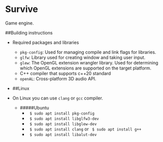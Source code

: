 # Survive
Game engine.

##Building instructions
* Required packages and libraries
    * `pkg-config`: Used for managing compile and link flags for libraries.
    * `glfw`: Library used for creating window and taking user input.  
    * `glew`: The OpenGL extension wrangler library. Used for determining 
    which OpenGL extensions are supported on the target platform. 
    * C++ compiler that supports c++20 standard
    * `openAL`: Cross-platform 3D audio API.
    
 * ##Linux
 * On Linux you can use `clang` or `gcc` compiler. 
   - #####Ubuntu 
        * ` $ sudo apt install pkg-config`
        * ` $ sudo apt install libglfw3-dev`
        * ` $ sudo apt install libglew-dev`
        * ` $ sudo apt install clang` or ` $ sudo apt install g++`
        * ` $ sudo apt install libalut-dev`
